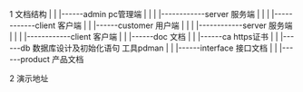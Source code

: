 1 文档结构
	|
	|
	|------admin  pc管理端
	|		|
	|		|------------server 服务端
	|		|
	|		|------------client 客户端
	|
	|
	|------customer 用户端
	|		|
	|		|------------server 服务端
	|		|
	|		|------------client 客户端
	|
	|
	|------doc	文档
			|
			|
			|------ca https证书
			|
			|
			|------db 数据库设计及初始化语句 工具pdman
			|
			|
			|------interface 接口文档
			|
			|
			|------product 产品文档  

2 演示地址 